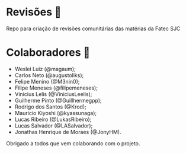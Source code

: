 # Revisões :eyes:

Repo para criação de revisões comunitárias das matérias da Fatec SJC

# Colaboradores :construction_worker:

* Weslei Luiz (@magaum);
* Carlos Neto (@augustoliks);
* Felipe Menino (@M3nin0);
* Filipe Meneses (@filipemeneses);
* Vinicius Lelis (@ViniciusLeelis);
* Guilherme Pinto (@Guillhermegpp);
* Rodrigo dos Santos (@Krod);
* Mauricio Kiyoshi (@kyassunaga);
* Lucas Ribeiro (@LukasRibeiro);
* Lucas Salvador (@LASalvador);
* Jonathas Henrique de Moraes (@JonyHM).

Obrigado a todos que vem colaborando com o projeto.
